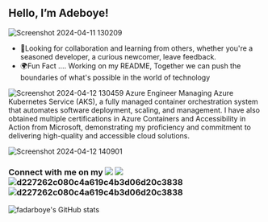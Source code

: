 ## Hello, I’m  Adeboye! 

![Screenshot 2024-04-11 130209](https://github.com/fadarboye/Level-Up-Your-Profile/assets/130584349/9b7360c7-5f6a-4f0d-a0dc-4cbd08610e0b)
- 🔭Looking for collaboration and learning from others, whether you're a seasoned developer, a curious newcomer, leave feedback.
- 🌍Fun Fact    .... Working on my README, Together we can push the boundaries of what's possible in the world of technology



![Screenshot 2024-04-12 130459](https://github.com/fadarboye/Fadarboye/assets/130584349/74ffc512-4809-41ed-98cf-d546c3d7e6ac)
Azure Engineer Managing Azure Kubernetes Service (AKS), a fully managed container orchestration system that automates software deployment, scaling, and management. I have also obtained multiple certifications in Azure Containers and Accessibility in Action from Microsoft, demonstrating my proficiency and commitment to delivering high-quality and accessible cloud solutions.

![Screenshot 2024-04-12 140901](https://github.com/fadarboye/Fadarboye/assets/130584349/d4a96fc0-4c29-4450-b3c2-712c6b19a87e)

### Connect with me on my  <a href="https://www.linkedin.com/in/adeboye-famurewa-700b9426/"><img src="https://img.shields.io/badge/LinkedIn-0077B5?style=for-the-badge&logo=linkedin&logoColor=white"></a>    [<img src="https://img.shields.io/badge/Gmail-D14836?style=for-the-badge&logo=gmail&logoColor=white">](mailto:fadarboye@gmail.com)  ![d227262c080c4a619c4b3d06d20c3838](https://github.com/fadarboye/Fadarboye/assets/130584349/56af8aeb-627a-4190-8e17-e3b94e843136) ![d227262c080c4a619c4b3d06d20c3838](https://github.com/fadarboye/Fadarboye/assets/130584349/56af8aeb-627a-4190-8e17-e3b94e843136) 


![fadarboye's GitHub stats](https://github-readme-stats.vercel.app/api?username=fadarboye&show_icons=true&theme=radical)


<!---
fadarboye/fadarboye is a ✨ special ✨ repository because its `README.md` (this file) appears on your GitHub profile.
You can click the Preview link to take a look at your changes.
--->

